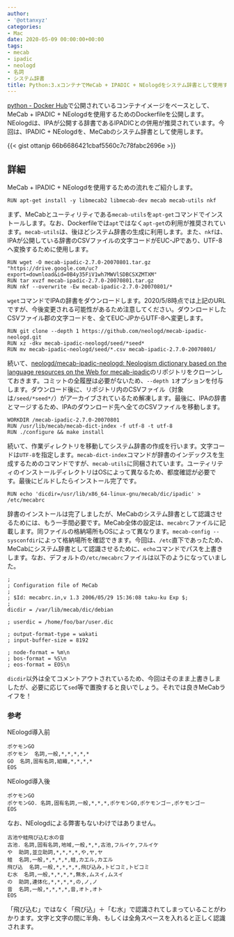 ```yaml
---
author:
- '@ottanxyz'
categories:
- Mac
date: 2020-05-09 00:00:00+00:00
tags:
- mecab
- ipadic
- neologd
- 名詞
- システム辞書
title: Python:3.xコンテナでMeCab + IPADIC + NEologdをシステム辞書として使用するためのDockerfile
---
```


[python - Docker Hub](https://hub.docker.com/_/python)で公開されているコンテナイメージをベースとして、MeCab + IPADIC + NEologdを使用するためのDockerfileを公開します。NEologdは、IPAが公開する辞書であるIPADICとの併用が推奨されています。今回は、IPADIC + NEologdを、MeCabのシステム辞書として使用します。

{{< gist ottanjp 66b6686421cbaf5560c7c78fabc2696e >}}

## 詳細

MeCab + IPADIC + NEologdを使用するための流れをご紹介します。

```docker
RUN apt-get install -y libmecab2 libmecab-dev mecab mecab-utils nkf
```

まず、MeCabとユーティリティである`mecab-utils`を`apt-get`コマンドでインストールします。なお、Dockerfileでは`apt`ではなく`apt-get`の利用が推奨されています。`mecab-utils`は、後ほどシステム辞書の生成に利用します。また、`nkf`は、IPAが公開している辞書のCSVファイルの文字コードがEUC-JPであり、UTF-8へ変換するために使用します。

```docker
RUN wget -O mecab-ipadic-2.7.0-20070801.tar.gz "https://drive.google.com/uc?export=download&id=0B4y35FiV1wh7MWVlSDBCSXZMTXM"
RUN tar xvzf mecab-ipadic-2.7.0-20070801.tar.gz
RUN nkf --overwrite -Ew mecab-ipadic-2.7.0-20070801/*
```

`wget`コマンドでIPAの辞書をダウンロードします。2020/5/8時点では上記のURLですが、今後変更される可能性があるため注意してください。ダウンロードしたCSVファイル郡の文字コードを、全てEUC-JPからUTF-8へ変更します。

```docker
RUN git clone --depth 1 https://github.com/neologd/mecab-ipadic-neologd.git
RUN xz -dkv mecab-ipadic-neologd/seed/*seed*
RUN mv mecab-ipadic-neologd/seed/*.csv mecab-ipadic-2.7.0-20070801/
```

続いて、[neologd/mecab-ipadic-neologd: Neologism dictionary based on the language resources on the Web for mecab-ipadic](https://github.com/neologd/mecab-ipadic-neologd)のリポジトリをクローンしておきます。コミットの全履歴は必要がないため、`--depth 1`オプションを付与します。ダウンロード後に、リポジトリ内のCSVファイル（対象は`/seed/*seed*/`）がアーカイブされているため解凍します。最後に、IPAの辞書とマージするため、IPAのダウンロード先へ全てのCSVファイルを移動します。

```docker
WORKDIR /mecab-ipadic-2.7.0-20070801
RUN /usr/lib/mecab/mecab-dict-index -f utf-8 -t utf-8
RUN ./configure && make install
```

続いて、作業ディレクトリを移動してシステム辞書の作成を行います。文字コードは`UTF-8`を指定します。`mecab-dict-index`コマンドが辞書のインデックスを生成するためのコマンドですが、`mecab-utils`に同梱されています。ユーティリティのインストールディレクトリはOSによって異なるため、都度確認が必要です。最後にビルドしたらインストール完了です。

```docker
RUN echo 'dicdir=/usr/lib/x86_64-linux-gnu/mecab/dic/ipadic' > /etc/mecabrc
```

辞書のインストールは完了しましたが、MeCabのシステム辞書として認識させるためには、もう一手間必要です。MeCab全体の設定は、`mecabrc`ファイルに記載します。同ファイルの格納場所もOSによって異なります。`mecab-config --sysconfdir`によって格納場所を確認できます。今回は、`/etc`直下であったため、MeCabにシステム辞書として認識させるために、`echo`コマンドでパスを上書きします。なお、デフォルトの`/etc/mecabrc`ファイルは以下のようになっていました。

```text
;
; Configuration file of MeCab
;
; $Id: mecabrc.in,v 1.3 2006/05/29 15:36:08 taku-ku Exp $;
;
dicdir = /var/lib/mecab/dic/debian

; userdic = /home/foo/bar/user.dic

; output-format-type = wakati
; input-buffer-size = 8192

; node-format = %m\n
; bos-format = %S\n
; eos-format = EOS\n
```

`dicdir`以外は全てコメントアウトされているため、今回はそのまま上書きしましたが、必要に応じて`sed`等で置換すると良いでしょう。それでは良きMeCabライフを！

### 参考

NEologd導入前

```text
ポケモンGO
ポケモン  名詞,一般,*,*,*,*,*
GO  名詞,固有名詞,組織,*,*,*,*
EOS
```

NEologd導入後

```text
ポケモンGO
ポケモンGO. 名詞,固有名詞,一般,*,*,*,ポケモンGO,ポケモンゴー,ポケモンゴー
EOS
```

なお、NEologdによる弊害もないわけではありません。

```text
古池や蛙飛び込む水の音
古池. 名詞,固有名詞,地域,一般,*,*,古池,フルイケ,フルイケ
や  助詞,並立助詞,*,*,*,*,や,ヤ,ヤ
蛙  名詞,一般,*,*,*,*,蛙,カエル,カエル
飛び込  名詞,一般,*,*,*,*,飛び込み,トビコミ,トビコミ
む水  名詞,一般,*,*,*,*,無水,ムスイ,ムスイ
の  助詞,連体化,*,*,*,*,の,ノ,ノ
音  名詞,一般,*,*,*,*,音,オト,オト
EOS
```

「飛び込む」ではなく「飛び込」＋「む水」で認識されてしまっていることがわかります。文字と文字の間に半角、もしくは全角スペースを入れると正しく認識されます。